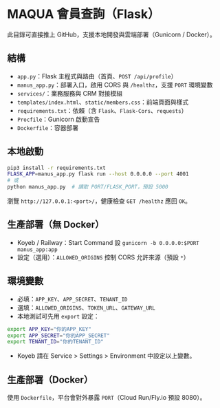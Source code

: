# MAQUA 會員查詢（Flask）

此目錄可直接推上 GitHub，支援本地開發與雲端部署（Gunicorn / Docker）。

## 結構
- `app.py`：Flask 主程式與路由（首頁、`POST /api/profile`）
- `manus_app.py`：部署入口，啟用 CORS 與 `/healthz`，支援 `PORT` 環境變數
- `services/`：業務服務與 CRM 對接模組
- `templates/index.html`、`static/members.css`：前端頁面與樣式
- `requirements.txt`：依賴（含 `Flask`、`Flask-Cors`、`requests`）
- `Procfile`：Gunicorn 啟動宣告
- `Dockerfile`：容器部署

## 本地啟動
```bash
pip3 install -r requirements.txt
FLASK_APP=manus_app.py flask run --host 0.0.0.0 --port 4001
# 或
python manus_app.py  # 讀取 PORT/FLASK_PORT，預設 5000
```
瀏覽 `http://127.0.0.1:<port>/`，健康檢查 `GET /healthz` 應回 `OK`。

## 生產部署（無 Docker）
- Koyeb / Railway：Start Command 設 `gunicorn -b 0.0.0.0:$PORT manus_app:app`
- 設定（選用）：`ALLOWED_ORIGINS` 控制 CORS 允許來源（預設 `*`）

## 環境變數
- 必填：`APP_KEY`、`APP_SECRET`、`TENANT_ID`
- 選填：`ALLOWED_ORIGINS`、`TOKEN_URL`、`GATEWAY_URL`
- 本地測試可先用 `export` 設定：
```bash
export APP_KEY="你的APP_KEY"
export APP_SECRET="你的APP_SECRET"
export TENANT_ID="你的TENANT_ID"
```
- Koyeb 請在 Service > Settings > Environment 中設定以上變數。

## 生產部署（Docker）
使用 `Dockerfile`，平台會對外暴露 `PORT`（Cloud Run/Fly.io 預設 8080）。